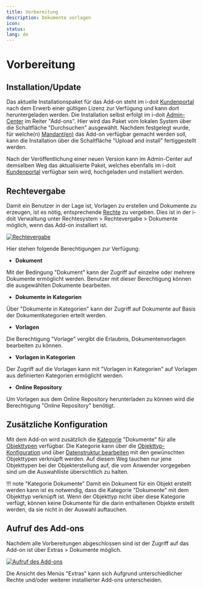 ```yaml
---
title: Vorbereitung
description: Dokumente vorlagen
icon:
status:
lang: de
---
```


# Vorbereitung

## Installation/Update

Das aktuelle Installationspaket für das Add-on steht im i-doit [Kundenportal](../../administration/kundenportal.md) nach dem Erwerb einer gültigen Lizenz zur Verfügung und kann dort heruntergeladen werden. Die Installation selbst erfolgt im i-doit [Admin-Center](../../administration/admin-center.md) im Reiter "Add-ons". Hier wird das Paket vom lokalen System über die Schaltfläche "Durchsuchen" ausgewählt. Nachdem festgelegt wurde, für welche(n) [Mandant(en)](../../administration/mandantenfaehigkeit.md) das Add-on verfügbar gemacht werden soll, kann die Installation über die Schaltfläche "Upload and install" fertiggestellt werden.

Nach der Veröffentlichung einer neuen Version kann im Admin-Center auf demselben Weg das aktualisierte Paket, welches ebenfalls im i-doit [Kundenportal](../../administration/kundenportal.md) verfügbar sein wird, hochgeladen und installiert werden.

## Rechtevergabe

Damit ein Benutzer in der Lage ist, Vorlagen zu erstellen und Dokumente zu erzeugen, ist es nötig, entsprechende [Rechte](../../effizientes-dokumentieren/rechteverwaltung/index.md) zu vergeben. Dies ist in der i-doit Verwaltung unter Rechtesystem > Rechtevergabe > Dokumente möglich, wenn das Add-on installiert ist.

[![Rechtevergabe](../../assets/images/de/i-doit-add-ons/documents/vorbereitung/1-vor.png)](../../assets/images/de/i-doit-add-ons/documents/vorbereitung/1-vor.png)

Hier stehen folgende Berechtigungen zur Verfügung:

-   **Dokument**

Mit der Bedingung "Dokument" kann der Zugriff auf einzelne oder mehrere Dokumente ermöglicht werden. Benutzer mit dieser Berechtigung können die ausgewählten Dokumente bearbeiten.

-   **Dokumente in Kategorien**

Über "Dokumente in Kategorien" kann der Zugriff auf Dokumente auf Basis der Dokumentkategorien erteilt werden.

-   **Vorlagen**

Die Berechtigung "Vorlage" vergibt die Erlaubnis, Dokumentenvorlagen bearbeiten zu können.

-   **Vorlagen in Kategorien**

Der Zugriff auf die Vorlagen kann mit "Vorlagen in Kategorien" auf Vorlagen aus definierten Kategorien ermöglicht werden.

-   **Online Repository**

Um Vorlagen aus dem Online Repository herunterladen zu können wird die Berechtigung "Online Repository" benötigt.

## Zusätzliche Konfiguration

Mit dem Add-on wird zusätzlich die [Kategorie](../../grundlagen/struktur-it-dokumentation.md) "Dokumente" für alle [Objekttypen](../../grundlagen/struktur-it-dokumentation.md) verfügbar. Die Kategorie kann über die [Objekttyp-Konfiguration](../../grundlagen/benutzerdefinierte-objekttypen.md) und über [Datenstruktur bearbeiten](../../administration/verwaltung/datenstruktur/datenstruktur-bearbeiten.md) mit den gewünschten Objekttypen verknüpft werden. Auf diesem Weg tauchen nur jene Objekttypen bei der Objekterstellung auf, die vom Anwender vorgegeben sind um die Auswahlliste übersichtlich zu halten.

!!! note "Kategorie Dokumente"
    Damit ein Dokument für ein Objekt erstellt werden kann ist es notwendig, dass die Kategorie "Dokumente" mit dem Objekttyp verknüpft ist. Wenn der Objekttyp nicht über diese Kategorie verfügt, können keine Dokumente für die darin enthaltenen Objekte erstellt werden, da sie nicht in der Auswahl auftauchen.

## Aufruf des Add-ons

Nachdem alle Vorbereitungen abgeschlossen sind ist der Zugriff auf das Add-on ist über Extras > Dokumente möglich.

[![Aufruf des Add-ons](../../assets/images/de/i-doit-add-ons/documents/vorbereitung/2-vor.png)](../../assets/images/de/i-doit-add-ons/documents/vorbereitung/2-vor.png)

Die Ansicht des Menüs "Extras" kann sich Aufgrund unterschiedlicher Rechte und/oder weiterer installierter Add-ons unterscheiden.
